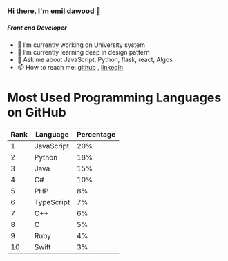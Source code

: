 ### Hi there, I'm emil dawood 👋
##### Front end Developer

- 🔭 I’m currently working on University system
- 🌱 I’m currently learning deep in design pattern
- 💬 Ask me about JavaScript, Python, flask, react, Algos
- 📫 How to reach me: [github](https://github.com/Emildawood123/Emildawood123)   ,  [linkedIn](https://www.linkedin.com/in/emil-dawood-82296a1a9/)


# Most Used Programming Languages on GitHub

| Rank | Language   | Percentage |
|------|------------|------------|
| 1    | JavaScript | 20%        |
| 2    | Python     | 18%        |
| 3    | Java       | 15%        |
| 4    | C#         | 10%        |
| 5    | PHP        | 8%         |
| 6    | TypeScript | 7%         |
| 7    | C++        | 6%         |
| 8    | C          | 5%         |
| 9    | Ruby       | 4%         |
| 10   | Swift      | 3%         |
